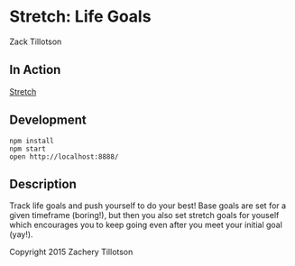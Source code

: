 # Stretch: Life Goals
Zack Tillotson

## In Action

[Stretch](https://stretch.firebaseapp.com)

## Development

```
npm install
npm start
open http://localhost:8888/
```

## Description

Track life goals and push yourself to do your best! Base goals are set for a given timeframe (boring!), but then you also set stretch goals for youself which encourages you to keep going even after you meet your initial goal (yay!).

Copyright 2015 Zachery Tillotson
